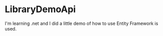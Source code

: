 # LibraryDemoApi

I'm learning .net and I did a little demo of how to use Entity Framework is used.
